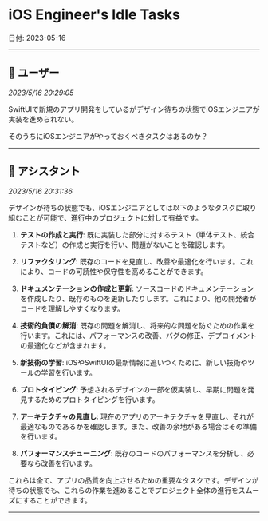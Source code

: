 # iOS Engineer's Idle Tasks

日付: 2023-05-16

---

## 👤 ユーザー
*2023/5/16 20:29:05*

SwiftUIで新規のアプリ開発をしているがデザイン待ちの状態でiOSエンジニアが実装を進められない。

そのうちにiOSエンジニアがやっておくべきタスクはあるのか？

---

## 🤖 アシスタント
*2023/5/16 20:31:36*

デザインが待ちの状態でも、iOSエンジニアとしては以下のようなタスクに取り組むことが可能で、進行中のプロジェクトに対して有益です。

1. **テストの作成と実行**: 既に実装した部分に対するテスト（単体テスト、統合テストなど）の作成と実行を行い、問題がないことを確認します。

2. **リファクタリング**: 既存のコードを見直し、改善や最適化を行います。これにより、コードの可読性や保守性を高めることができます。

3. **ドキュメンテーションの作成と更新**: ソースコードのドキュメンテーションを作成したり、既存のものを更新したりします。これにより、他の開発者がコードを理解しやすくなります。

4. **技術的負債の解消**: 既存の問題を解消し、将来的な問題を防ぐための作業を行います。これには、パフォーマンスの改善、バグの修正、デプロイメントの最適化などが含まれます。

5. **新技術の学習**: iOSやSwiftUIの最新情報に追いつくために、新しい技術やツールの学習を行います。

6. **プロトタイピング**: 予想されるデザインの一部を仮実装し、早期に問題を発見するためのプロトタイピングを行います。

7. **アーキテクチャの見直し**: 現在のアプリのアーキテクチャを見直し、それが最適なものであるかを確認します。また、改善の余地がある場合はその準備を行います。

8. **パフォーマンスチューニング**: 既存のコードのパフォーマンスを分析し、必要なら改善を行います。

これらは全て、アプリの品質を向上させるための重要なタスクです。デザインが待ちの状態でも、これらの作業を進めることでプロジェクト全体の進行をスムーズにすることができます。

---

